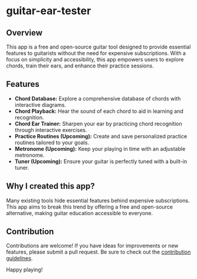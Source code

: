 # guitar-ear-tester

## Overview
This app is a free and open-source guitar tool designed to provide essential features to guitarists without the need for expensive subscriptions. With a focus on simplicity and accessibility, this app empowers users to explore chords, train their ears, and enhance their practice sessions.

## Features
- **Chord Database:** Explore a comprehensive database of chords with interactive diagrams.
- **Chord Playback:** Hear the sound of each chord to aid in learning and recognition.
- **Chord Ear Trainer:** Sharpen your ear by practicing chord recognition through interactive exercises.
- **Practice Routines (Upcoming):** Create and save personalized practice routines tailored to your goals.
- **Metronome (Upcoming):** Keep your playing in time with an adjustable metronome.
- **Tuner (Upcoming):** Ensure your guitar is perfectly tuned with a built-in tuner.

## Why I created this app?
Many existing tools hide essential features behind expensive subscriptions. This app aims to break this trend by offering a free and open-source alternative, making guitar education accessible to everyone.

## Contribution
Contributions are welcome! If you have ideas for improvements or new features, please submit a pull request. Be sure to check out the [contribution guidelines](CONTRIBUTING.md).

Happy playing!
